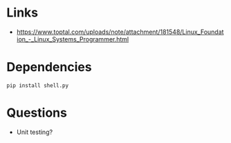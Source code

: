 # Links

* https://www.toptal.com/uploads/note/attachment/181548/Linux_Foundation_-_Linux_Systems_Programmer.html

# Dependencies

```
pip install shell.py
```

# Questions

* Unit testing?
